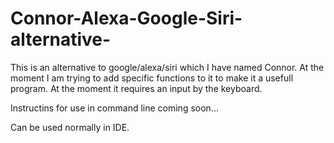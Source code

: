 # Connor-Alexa-Google-Siri-alternative-
This is an alternative to google/alexa/siri which I have named Connor. At the moment I am trying to add specific functions to it to make it a usefull program. At the moment it requires an input by the keyboard.

Instructins for use in command line coming soon...

Can be used normally in IDE.